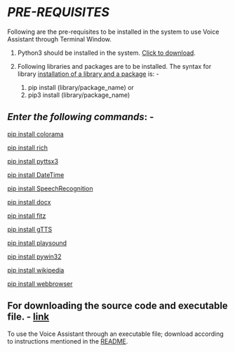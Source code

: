 # *PRE-REQUISITES*

Following are the pre-requisites to be installed in the system to use Voice Assistant through Terminal Window.

1. Python3 should be installed in the system.
[Click to download](https://www.python.org/downloads/).

1. Following libraries and packages are to be installed. The syntax for library [installation of a library and a package](https://packaging.python.org/en/latest/tutorials/installing-packages/) is: -
   1. pip install (library/package\_name)       or
   1. pip3 install (library/package\_name)   

## *Enter the following commands*: -

[pip install colorama](https://pypi.org/project/colorama/)

[](https://pypi.org/project/colorama/)[pip install rich](https://pypi.org/project/rich/)

[pip install pyttsx3](https://pypi.org/project/pyttsx3/)

[pip install DateTime](https://pypi.org/project/DateTime/)

[pip install SpeechRecognition](https://pypi.org/project/SpeechRecognition/)

[pip install docx](https://pypi.org/project/docx/)

[pip install fitz](https://pypi.org/project/fitz/)

[pip install gTTS](https://pypi.org/project/gTTS/)

[pip install playsound](https://pypi.org/project/playsound/)

[pip install pywin32](https://superuser.com/questions/609447/how-to-install-the-win32com-python-library)

[pip install wikipedia](https://pypi.org/project/wikipedia/)

[pip install webbrowser](https://docs.python.org/3/library/webbrowser.html)

## For downloading the source code and executable file. - [link](https://github.com/SohamRatnaparkhi/Voice-Assistant/releases/tag/v1.0.0)

To use the Voice Assistant through an executable file; download according to instructions mentioned in the [README](https://github.com/SohamRatnaparkhi/Voice-Assistant).
